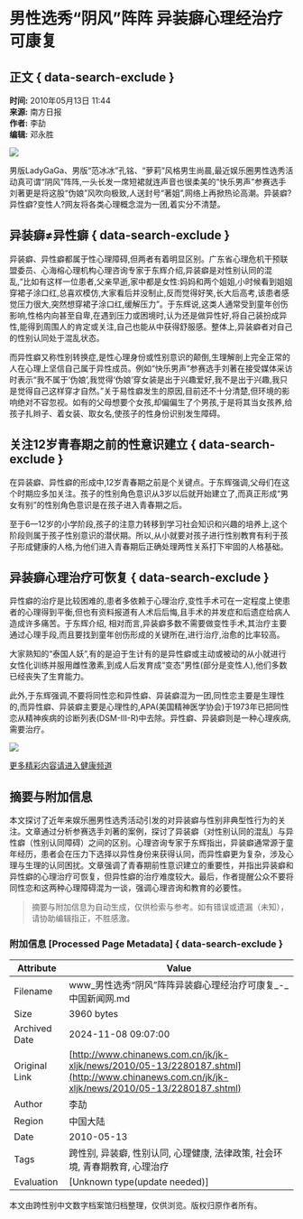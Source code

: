# 男性选秀“阴风”阵阵 异装癖心理经治疗可康复

## 正文 { data-search-exclude }


**时间:** 2010年05月13日 11:44  
**来源:** 南方日报  
**作者:** 李劼  
**编辑:** 邓永胜  

![](http://www.chinanews.com.cn/fileftp/2010/04/2010-04-23/U76P4T47D13180F981DT20100423110629.jpg)

男版LadyGaGa、男版“范冰冰”孔铭、“萝莉”风格男生尚晨,最近娱乐圈男性选秀活动真可谓“阴风”阵阵,一头长发一席短裙就连声音也很柔美的“快乐男声”参赛选手刘著更是将这股“伪娘”风吹向极致,人送封号“著姐”,网络上再掀热论高潮。异装癖?异性癖?变性人?网友将各类心理概念混为一团,着实分不清楚。

## 异装癖≠异性癖 { data-search-exclude }

异装癖、异性癖都属于性心理障碍,但两者有着明显区别。广东省心理危机干预联盟委员、心海榕心理机构心理咨询专家于东辉介绍,异装癖是对性别认同的混乱,“比如有这样一位患者,父亲早逝,家中都是女性:妈妈和两个姐姐,小时候看到姐姐穿裙子涂口红,总喜欢模仿,大家看后并没制止,反而觉得好笑,长大后高考,该患者感觉压力很大,突然想穿裙子涂口红,缓解压力”。于东辉说,这类人通常受到童年创伤影响,性格内向甚至自卑,在遇到压力或困境时,认为还是做异性好,将自己装扮成异性,能得到周围人的肯定或关注,自己也能从中获得舒服感。整体上,异装癖者对自己的性别认同处于混乱状态。

而异性癖又称性别转换症,是性心理身份或性别意识的颠倒,生理解剖上完全正常的人在心理上坚信自己属于异性成员。例如“快乐男声”参赛选手刘著在接受媒体采访时表示“我不属于‘伪娘’,我觉得‘伪娘’穿女装是出于兴趣爱好,我不是出于兴趣,我只是觉得自己这样穿才自然。”关于易性癖发生的原因,目前还不十分清楚,但环境的影响绝对不容忽视。如有的父母想要个女孩,却偏偏生了个男孩,于是将其当女孩养,给孩子扎辫子、着女装、取女名,使孩子的性身份识别发生障碍。

## 关注12岁青春期之前的性意识建立 { data-search-exclude }

在异装癖、异性癖的形成中,12岁青春期之前是个关键点。于东辉强调,父母们在这个时期应多加关注。孩子的性别角色意识从3岁以后就开始建立了,而真正形成“男女有别”的性别角色意识是在孩子进入青春期之后。

至于6—12岁的小学阶段,孩子的注意力转移到学习社会知识和兴趣的培养上,这个阶段则属于孩子性别意识的潜伏期。所以,从小就要对孩子进行性别教育有利于孩子形成健康的人格,为他们进入青春期后正确处理两性关系打下牢固的人格基础。

## 异装癖心理治疗可恢复 { data-search-exclude }

异性癖的治疗是比较困难的,患者多依赖于心理治疗,变性手术可在一定程度上使患者的心理得到平衡,但也有资料报道有人术后后悔,且手术的并发症和后遗症给病人造成许多痛苦。于东辉介绍, 相对而言,异装癖多数不需要做变性手术,其治疗主要通过心理手段,而且要找到童年创伤形成的关键所在,进行治疗,治愈的比率较高。

大家熟知的“泰国人妖”,有的是迫于生计有的是异性癖或主动或被动的从小就进行女性化训练并服用雌性激素,到成人后发育成“变态”男性(部分是变性人),他们多数已经丧失了生育能力。

此外,于东辉强调,不要将同性恋和异性癖、异装癖混为一团,同性恋主要是生理性的,而异性癖、异装癖主要是心理性的,APA(美国精神医学协会)于1973年已把同性恋从精神疾病的诊断列表(DSM-III-R)中去除。异性癖、异装癖则是一种心理疾病,需要治疗。

![](U262P4T8D2280187F107DT20100513114458.jpg)

[更多精彩内容请进入健康频道](http://www.chinanews.com.cn/health.shtml)
<!-- tcd_original_link http://www.chinanews.com.cn/jk/jk-xljk/news/2010/05-13/2280187.shtml -->
## 摘要与附加信息

<!-- tcd_abstract -->
本文探讨了近年来娱乐圈男性选秀活动引发的对异装癖与性别非典型性行为的关注。文章通过分析参赛选手刘著的案例，探讨了异装癖（对性别认同的混乱）与异性癖（性别认同障碍）之间的区别。心理咨询专家于东辉指出，异装癖通常源于童年经历，患者会在压力下选择以异性身份来获得认同，而异性癖更为复杂，涉及心理与生理的认同困扰。文章强调了青春期前性意识建立的重要性，并指出异装癖和异性癖的心理治疗可恢复，但异性癖的治疗难度较大。最后，作者提醒公众不要将同性恋和这两种心理障碍混为一谈，强调心理咨询和教育的必要性。
<!-- tcd_abstract_end -->

> 摘要与附加信息为自动生成，仅供检索与参考。如有错误或遗漏（未知），请协助编辑指正，不胜感激。

### 附加信息 [Processed Page Metadata] { data-search-exclude }

| Attribute       | Value                                  |
|-----------------|----------------------------------------|
| Filename        | www_男性选秀“阴风”阵阵异装癖心理经治疗可康复_-_中国新闻网.md                             |
| Size            | 3960 bytes                           |
| Archived Date   | 2024-11-08 09:07:00                             |
| Original Link   | [http://www.chinanews.com.cn/jk/jk-xljk/news/2010/05-13/2280187.shtml](http://www.chinanews.com.cn/jk/jk-xljk/news/2010/05-13/2280187.shtml)                       |
| Author          | 李劼                               |
| Region          | 中国大陆                               |
| Date            | 2010-05-13                                 |
| Tags            | 跨性别, 异装癖, 性别认同, 心理健康, 法律政策, 社会环境, 青春期教育, 心理治疗                                 |
| Evaluation            | [Unknown type(update needed)]                                 |
<!-- tcd_table_end -->

本文由跨性别中文数字档案馆归档整理，仅供浏览。版权归原作者所有。
